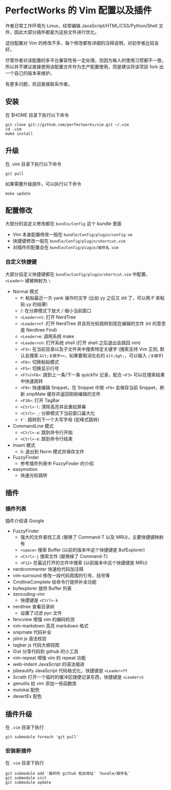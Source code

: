 # PerfectWorks 的 Vim 配置以及插件
作者日常工作环境为 Linux，经常编辑 JavaScript/HTML/CSS/Python/Shell 文件，因此大部分插件都是为这些文件进行优化。

这份配置对 Vim 的修改不多，每个修改都有详细的注释说明，对初学者比较友好。

尽管作者对该配置的多平台兼容性有一定处理，但因为每人的使用习惯都不一致，所以并不建议直接使用该配置文件作为生产配置使用，而是建议将该项目 fork 出一个自己的版本来维护。


有更多问题，欢迎直接联系作者。

## 安装

在 $HOME 目录下执行以下命令

    git clone git://github.com/perfectworks/vim.git ~/.vim
    cd .vim
    make install

## 升级

在 .vim 目录下执行以下命令

    git pull

如果需要升级插件，可以执行以下命令
    
    make update


## 配置修改

大部分的自定义修改都在 <code>bundle/Config</code> 这个 bundle 里面

* Vim 本身配置修改一般在 <code>bundle/Config/plugin/config.vm</code>
* 快捷键修改一般在 <code>bundle/Config/plugin/shortcut.vim</code>
* 对插件的配置会在 <code>bundle/Config/plugin/插件名.vim</code>

### 自定义快捷键

大部分自定义快捷键都在 <code>bundle/Config/plugin/shortcut.vim</code> 中配置，<code>&lt;Leader&gt;</code> 键被映射为 <code>\\</code>

* Normal 模式
    * <code>P</code>: 粘贴最近一次 yank 操作的文字 (比如 yy 之后又 dd 了，可以用 P 来粘贴 yy 的结果)
    * <code><up></code>/<code><down></code>: 在分屏模式下放大 / 缩小当前窗口
    * <code>&lt;Leader&gt;nt</code>: 打开 NerdTree
    * <code>&lt;Leader&gt;nf</code> :打开 NerdTree 并且将光标跳转到现在编辑的文件 (nt 的意思是 Nerdtree Find)
    * <code>&lt;Leader&gt;m</code>: 调用系统 make
    * <code>&lt;Leader&gt;sh</code>: 打开系统 shell (打开 shell 之后退出会跳回 vim)
    * <code>&lt;F3&gt;</code>: 在当前目录以及子文件夹中搜索特定关键字 (搜索支持 Vim 正则, 默认会搜索 <code>\&lt;关键字&gt;></code>，如果要取消左右的 <code>\&lt;\&gt;</code>，可以输入 <code>/关键字</code>)
    * <code>&lt;F6&gt;</code>: 切换粘贴模式
    * <code>&lt;F5&gt;</code>: 切换显示行号
    * <code>&lt;F7&gt;</code>/<code>&lt;F8&gt;</code>: 跳到上一条/下一条 quickfix 记录，配合 <code>&lt;F3&gt;</code> 可以在搜索结果中快速跳转
    * <code>&lt;F9&gt;</code>: 快速编辑 Snippet，在 Snippet 中按 <code>&lt;F9&gt;</code> 会保存当前 Snippet，刷新 snipMate 缓存并返回刚刚编辑的文件
    * <code>&lt;F10&gt;</code>: 打开 TagBar
    * <code>&lt;Ctrl&gt;-l</code>: 清除高亮并且重绘屏幕
    * <code>&lt;Ctrl&gt;-_</code>: 分屏模式下当前窗口最大化
    * <code>t`</code>: 跳转到下一个大写字母 (驼峰式跳转)
* CommandLine 模式
    * <code>&lt;Ctrl&gt;-a</code>: 跳到命令行开始
    * <code>&lt;Ctrl&gt;-e</code>: 跳到命令行结束
* Insert 模式
    * ii: 退出到 Norm 模式并保存文件
* FuzzyFinder
    * 参考插件列表中 FuzzyFinder 的介绍
* easymotion
    * 快速光标跳转

## 插件

### 插件列表

插件介绍请 Google

* FuzzyFinder
    * 强大的文件查找工具 (替换了 Command-T 以及 MRU)，主要快捷键映射有
    * <code>&lt;space&gt;</code> 搜索 Buffer (以前的版本中这个快捷键是 BufExplorer)
    * <code>&lt;Ctrl&gt;-j</code> 搜索文件 (替换掉了 Command-T)
    * <code>&lt;F12&gt;</code> 在最近打开的文件中搜索 (以前版本中这个快捷键是 MRU)
* nerdcommenter 快速给代码加注释
* vim-surround 修改一段代码周围的引号、括号等
* CmdlineComplete 给命令行提供补全功能
* bufexplorer 提供 Buffer 列表
* zencoding-vim
    * 快捷键是 <code>&lt;Ctrl&gt;-k</code>
* nerdtree 查看目录树
    * 设置了过滤 pyc 文件
* fencview 增强 vim 的编码检测
* vim-markdown 高亮 markdown 格式
* snipmate 代码补全
* jslint js 语法校验
* tagbar js 代码大纲视图
* Gist 分享代码到 github 的小工具
* vim-repeat 增强 vim 的 repeat 功能
* web-indent JavaScript 的语法缩进
* jsbeautify JavaScript 代码格式化，快捷键是 <code>&lt;Leader&gt;ff</code>
* Scrath 打开一个临时的缓冲区随便记录东西，快捷键是 <code>&lt;Leader&gt;S</code>
* genutils 给 vim 添加一些函数库
* molokai 配色
* desertEx 配色

## 插件升级

在 <code>.vim</code> 目录下执行

    git submodule foreach 'git pull'

### 安装新插件

在 <code>.vim</code> 目录下执行

    git submodule add '插件的 github 检出地址' 'bundle/插件名'
    git submodule init
    git submodule update
